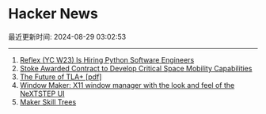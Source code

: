 # Hacker News

最近更新时间: 2024-08-29 03:02:53

--- 
1. [Reflex (YC W23) Is Hiring Python Software Engineers](https://www.ycombinator.com/companies/reflex/jobs/CoRbEAk-software-engineer) 
2. [Stoke Awarded Contract to Develop Critical Space Mobility Capabilities](https://www.stokespace.com/stoke-awarded-contract-to-develop-critical-space-mobility-capabilities/) 
3. [The Future of TLA+ [pdf]](https://lamport.azurewebsites.net/tla/future.pdf) 
4. [Window Maker: X11 window manager with the look and feel of the NeXTSTEP UI](https://www.windowmaker.org/) 
5. [Maker Skill Trees](https://github.com/sjpiper145/MakerSkillTree) 
